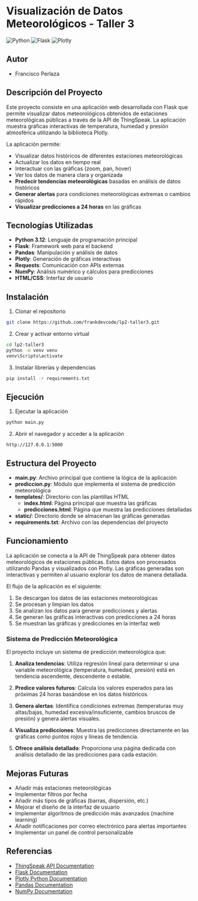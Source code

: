 # Visualización de Datos Meteorológicos - Taller 3

![Python](https://img.shields.io/badge/python-3.12-blue)
![Flask](https://img.shields.io/badge/flask-2.3.3-green)
![Plotly](https://img.shields.io/badge/plotly-6.0.1-orange)

## Autor

- Francisco Perlaza

## Descripción del Proyecto

Este proyecto consiste en una aplicación web desarrollada con Flask que permite visualizar datos meteorológicos obtenidos de estaciones meteorológicas públicas a través de la API de ThingSpeak. La aplicación muestra gráficas interactivas de temperatura, humedad y presión atmosférica utilizando la biblioteca Plotly.

La aplicación permite:
- Visualizar datos históricos de diferentes estaciones meteorológicas
- Actualizar los datos en tiempo real
- Interactuar con las gráficas (zoom, pan, hover)
- Ver los datos de manera clara y organizada
- **Predecir tendencias meteorológicas** basadas en análisis de datos históricos
- **Generar alertas** para condiciones meteorológicas extremas o cambios rápidos
- **Visualizar predicciones a 24 horas** en las gráficas

## Tecnologías Utilizadas

- **Python 3.12**: Lenguaje de programación principal
- **Flask**: Framework web para el backend
- **Pandas**: Manipulación y análisis de datos
- **Plotly**: Generación de gráficas interactivas
- **Requests**: Comunicación con APIs externas
- **NumPy**: Análisis numérico y cálculos para predicciones
- **HTML/CSS**: Interfaz de usuario

## Instalación

1. Clonar el repositorio
```bash
git clone https://github.com/frankdevcode/lp2-taller3.git
```

2. Crear y activar entorno virtual
```bash
cd lp2-taller3
python -m venv venv
venv\Scripts\activate
```

3. Instalar librerías y dependencias
```bash
pip install -r requirements.txt
```
    
## Ejecución

1. Ejecutar la aplicación
```bash
python main.py
```

2. Abrir el navegador y acceder a la aplicación
```
http://127.0.0.1:5000
```

## Estructura del Proyecto

- **main.py**: Archivo principal que contiene la lógica de la aplicación
- **prediccion.py**: Módulo que implementa el sistema de predicción meteorológica
- **templates/**: Directorio con las plantillas HTML
  - **index.html**: Página principal que muestra las gráficas
  - **predicciones.html**: Página que muestra las predicciones detalladas
- **static/**: Directorio donde se almacenan las gráficas generadas
- **requirements.txt**: Archivo con las dependencias del proyecto

## Funcionamiento

La aplicación se conecta a la API de ThingSpeak para obtener datos meteorológicos de estaciones públicas. Estos datos son procesados utilizando Pandas y visualizados con Plotly. Las gráficas generadas son interactivas y permiten al usuario explorar los datos de manera detallada.

El flujo de la aplicación es el siguiente:
1. Se descargan los datos de las estaciones meteorológicas
2. Se procesan y limpian los datos
3. Se analizan los datos para generar predicciones y alertas
4. Se generan las gráficas interactivas con predicciones a 24 horas
5. Se muestran las gráficas y predicciones en la interfaz web

### Sistema de Predicción Meteorológica

El proyecto incluye un sistema de predicción meteorológica que:

1. **Analiza tendencias**: Utiliza regresión lineal para determinar si una variable meteorológica (temperatura, humedad, presión) está en tendencia ascendente, descendente o estable.

2. **Predice valores futuros**: Calcula los valores esperados para las próximas 24 horas basándose en los datos históricos.

3. **Genera alertas**: Identifica condiciones extremas (temperaturas muy altas/bajas, humedad excesiva/insuficiente, cambios bruscos de presión) y genera alertas visuales.

4. **Visualiza predicciones**: Muestra las predicciones directamente en las gráficas como puntos rojos y líneas de tendencia.

5. **Ofrece análisis detallado**: Proporciona una página dedicada con análisis detallado de las predicciones para cada estación.

## Mejoras Futuras

- Añadir más estaciones meteorológicas
- Implementar filtros por fecha
- Añadir más tipos de gráficas (barras, dispersión, etc.)
- Mejorar el diseño de la interfaz de usuario
- Implementar algoritmos de predicción más avanzados (machine learning)
- Añadir notificaciones por correo electrónico para alertas importantes
- Implementar un panel de control personalizable

## Referencias

- [ThingSpeak API Documentation](https://www.mathworks.com/help/thingspeak/)
- [Flask Documentation](https://flask.palletsprojects.com/)
- [Plotly Python Documentation](https://plotly.com/python/)
- [Pandas Documentation](https://pandas.pydata.org/docs/)
- [NumPy Documentation](https://numpy.org/doc/)
